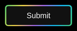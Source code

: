 
<!DOCTYPE html>
<html lang="en">
<head>
  <meta charset="UTF-8">
  <meta name="viewport" content="width=device-width, initial-scale=1.0">
  <title>Document</title>
  <style>
    @import url("https://fonts.googleapis.com/css?family=Poppins:400,500,600,700&display=swap");
    *{
      margin: 0;
      padding: 0;
      box-sizing: border-box;
      font-family: sans-serif , "poppins";
    }
    html, body{
      display: grid;
      height: 100vh;
      place-items: center;
      background: #000;
    }
    .btn a {
      position: relative;
      color: #f5f5f5;
      height: 70px;
      width: 220px;
      display: block;
      text-align: center;
      border-radius: 10px;
      text-decoration: none;
      background-image: linear-gradient(
        115deg,
        #4fcf70,
        #fad648,
        #a767e5,
        #12bcfe,
        #44ce7b
      );
    }
    .btn a:hover{
      animation: rotate 0.4s linear infinite;
    }
    @keyframes rotate {
      100%{
        filter: hue-rotate(-360deg);
      }
    }
    .btn a span{
      height: 88%;
      width: 96%;
      background: #111;
      display: block;
      position: absolute;
      top: 50%;
      left: 50%;
      border-radius: 6px;
      line-height: 62px;
      font-size: 25px;
      transform: translate(-50%,-50%);
    }
  </style>
</head>
<body>
  <div class="btn">
    <a href="#"><span>Submit</span></a>
  </div>
</body>
</html>
